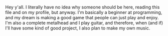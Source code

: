 Hey y'all. I literally have no idea why someone should be here,
reading this file and on my profile, but anyway.
I'm basically a beginner at programming, and my dream is making a good 
game that people can just play and enjoy.
I'm also a complete metalhead and I play guitar, and therefore, when (and if) I'll have some kind of 
good project, I also plan to make my own music.
